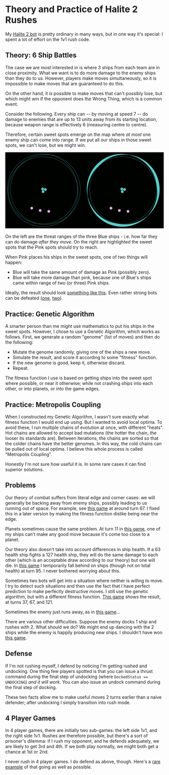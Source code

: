 # Theory and Practice of Halite 2 Rushes

My [Halite 2 bot](https://github.com/fohristiwhirl/gohalite2) is pretty ordinary in many ways, but in one way it's special: I spent a lot of effort on the 1v1 rush code.

## Theory: 6 Ship Battles

The case we are most interested in is where 3 ships from each team are in close proximity. What we want is to do more damage to the enemy ships than they do to us. However, players make moves simultaneously, so it is impossible to make moves that are guaranteed to do this.

On the other hand, it *is* possible to make moves that can't possibly lose, but which might win if the opponent does the Wrong Thing, which is a common event.

Consider the following. Every ship can -- by moving at speed 7 -- do damage to enemies that are up to 13 units away from its starting location, because weapon range is effectively 6 (measuring centre to centre).

Therefore, certain sweet spots emerge on the map where *at most* one enemy ship can come into range. If we put all our ships in those sweet spots, we can't lose, but we might win.

![Sweet Spots](https://raw.githubusercontent.com/fohristiwhirl/scraps/master/ranges.gif)

On the left are the threat ranges of the three Blue ships - i.e. how far they can do damage *after they move*. On the right are highlighted the sweet spots that the Pink spots should try to reach.

When Pink places his ships in the sweet spots, one of two things will happen:

* Blue will take the same amount of damage as Pink (possibly zero).
* Blue will take more damage than pink, because one of Blue's ships came within range of two (or three) Pink ships.

Ideally, the result should look [something like this](https://halite.io/play/?game_id=7146061). Even rather strong bots can be defeated ([one](https://halite.io/play/?game_id=6987743), [two](https://halite.io/play/?game_id=7102762)).

## Practice: Genetic Algorithm

A smarter person than me might use mathematics to put his ships in the sweet spots. However, I chose to use a Genetic Algorithm, which works as follows. First, we generate a random "genome" (list of moves) and then do the following:

* Mutate the genome randomly, giving one of the ships a new move.
* Simulate the result, and score it according to some "fitness" function.
* If the new genome is good, keep it, otherwise discard.
* Repeat.

The fitness function I use is based on getting ships into the sweet spot where possible, or near it otherwise; while not crashing ships into each other, or into planets, or into the game edges.

## Practice: Metropolis Coupling

When I constructed my Genetic Algorithm, I wasn't sure exactly what fitness function I would end up using. But I wanted to avoid local optima. To avoid these, I run multiple chains of evolution at once, with different "heats". Hot chains are allowed to accept bad mutations (the hotter the chain, the looser its standards are). Between iterations, the chains are sorted so that the colder chains have the better genomes. In this way, the cold chains can be pulled out of local optima. I believe this whole process is called "Metropolis Coupling".

Honestly I'm not sure how useful it is. In some rare cases it can find superior solutions.

## Problems

Our theory of combat suffers from literal edge and corner cases: we will generally be backing away from enemy ships, possibly leading to us running out of space. For example, see [this game](https://halite.io/play/?game_id=7066056) at around turn 67. I fixed this in a later version by making the fitness function dislike being near the edge.

Planets sometimes cause the same problem. At turn 11 in [this game](https://halite.io/play/?game_id=7328811), one of my ships can't make any good move because it's come too close to a planet.

Our theory also doesn't take into account differences in ship health. If a 63 health ship fights a 127 health ship, they will do the same damage to each other (which is an acceptable draw according to our theory) but one will die. In [this game](https://halite.io/play/?game_id=7095394) I temporarily fall behind on ships (though not on total health) at turn 95. I never bothered worrying about this.

Sometimes two bots will get into a situation where neither is willing to move. I try to detect such situations and then use the fact that I have perfect prediction to make perfectly destructive moves. I still use the genetic algorithm, but with a different fitness function. [This game](https://halite.io/play/?game_id=7094226) shows the result, at turns 37, 67, and 121.

Sometimes the enemy just runs away, as in [this game](https://halite.io/play/?game_id=7069201)...

There are various other difficulties. Suppose the enemy docks 1 ship and rushes with 2. What should we do? We might end up dancing with the 2 ships while the enemy is happily producing new ships. I shouldn't have won [this game](https://halite.io/play/?game_id=7226052).

## Defense

If I'm not rushing myself, I defend by noticing I'm getting rushed and undocking. One thing few players spotted is that you can issue a thrust command during the final step of undocking (where `DockedStatus == UNDOCKING`) *and it will work*. You can also issue an undock command during the final step of docking.

These two facts allow me to make useful moves 2 turns earlier than a naive defender; after undocking I simply transition into rush mode.

## 4 Player Games

In 4 player games, there are initially two sub-games: the left side 1v1, and the right side 1v1. Rushes are therefore possible, but there's a sort of prisoner's dilemma: if I rush my opponent, and he defends adequately, we are likely to get 3rd and 4th. If we both play normally, we might both get a chance at 1st or 2nd.

I never rush in 4 player games. I do defend as above, though. Here's a [rare example](https://halite.io/play/?game_id=7286792) of that going as well as possible.

